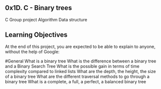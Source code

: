 ## 0x1D. C - Binary trees
C
Group project
Algorithm
Data structure

## Learning Objectives
At the end of this project, you are expected to be able to explain to anyone, without the help of Google:

#General
What is a binary tree
What is the difference between a binary tree and a Binary Search Tree
What is the possible gain in terms of time complexity compared to linked lists
What are the depth, the height, the size of a binary tree
What are the different traversal methods to go through a binary tree
What is a complete, a full, a perfect, a balanced binary tree
